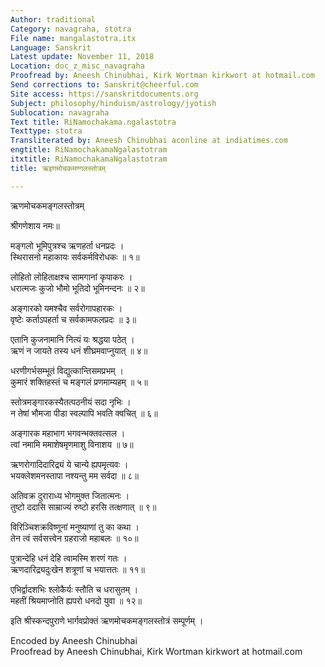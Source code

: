 ```yaml
---
Author: traditional
Category: navagraha, stotra
File name: mangalastotra.itx
Language: Sanskrit
Latest update: November 11, 2018
Location: doc_z_misc_navagraha
Proofread by: Aneesh Chinubhai, Kirk Wortman kirkwort at hotmail.com
Send corrections to: Sanskrit@cheerful.com
Site access: https://sanskritdocuments.org
Subject: philosophy/hinduism/astrology/jyotish
Sublocation: navagraha
Text title: RiNamochakama.ngalastotra
Texttype: stotra
Transliterated by: Aneesh Chinubhai aconline at indiatimes.com
engtitle: RiNamochakamaNgalastotram
itxtitle: RiNamochakamaNgalastotram
title: ऋइणमोचकमण्गलस्तोत्रम्

---
```

  
 ऋणमोचकमङ्गलस्तोत्रम्   
  
श्रीगणेशाय नमः॥  
  
मङ्गलो भूमिपुत्रश्च ऋणहर्ता धनप्रदः ।  
स्थिरासनो महाकायः सर्वकर्मविरोधकः ॥ १॥  
  
लोहितो लोहिताक्षश्च सामगानां कृपाकरः ।  
धरात्मजः कुजो भौमो भूतिदो भूमिनन्दनः ॥ २॥  
  
अङ्गारको यमश्चैव सर्वरोगापहारकः ।  
वृष्टेः कर्ताऽपहर्ता च सर्वकामफलप्रदः ॥ ३॥  
  
एतानि कुजनामानि नित्यं यः श्रद्धया पठेत् ।  
ऋणं न जायते तस्य धनं शीघ्रमवाप्नुयात् ॥ ४॥  
  
धरणीगर्भसम्भूतं विद्युत्कान्तिसमप्रभम् ।  
कुमारं शक्तिहस्तं च मङ्गलं प्रणमाम्यहम् ॥ ५॥  
  
स्तोत्रमङ्गारकस्यैतत्पठनीयं सदा नृभिः ।  
न तेषां भौमजा पीडा स्वल्पापि भवति क्वचित् ॥ ६॥  
  
अङ्गारक महाभाग भगवन्भक्तवत्सल ।  
त्वां नमामि ममाशेषमृणमाशु विनाशय ॥ ७॥  
  
ऋणरोगादिदारिद्र्यं ये चान्ये ह्यपमृत्यवः ।  
भयक्लेशमनस्तापा नश्यन्तु मम सर्वदा ॥ ८॥  
  
अतिवक्र दुराराध्य भोगमुक्त जितात्मनः ।  
तुष्टो ददासि साम्राज्यं रुष्टो हरसि तत्क्षणात् ॥ ९॥  
  
विरिञ्चिशक्रविष्णूनां मनुष्याणां तु का कथा ।  
तेन त्वं सर्वसत्त्वेन ग्रहराजो महाबलः ॥ १०॥  
  
पुत्रान्देहि धनं देहि त्वामस्मि शरणं गतः ।  
ऋणदारिद्र्यदुःखेन शत्रूणां च भयात्ततः ॥ ११॥  
  
एभिर्द्वादशभिः श्लोकैर्यः स्तौति च धरासुतम् ।  
महतीं श्रियमाप्नोति ह्यपरो धनदो युवा ॥ १२॥  
  
इति श्रीस्कन्दपुराणे भार्गवप्रोक्तं ऋणमोचकमङ्गलस्तोत्रं सम्पूर्णम् ।  
  
  
Encoded by Aneesh Chinubhai  
Proofread by Aneesh Chinubhai, Kirk Wortman kirkwort at hotmail.com  
  
